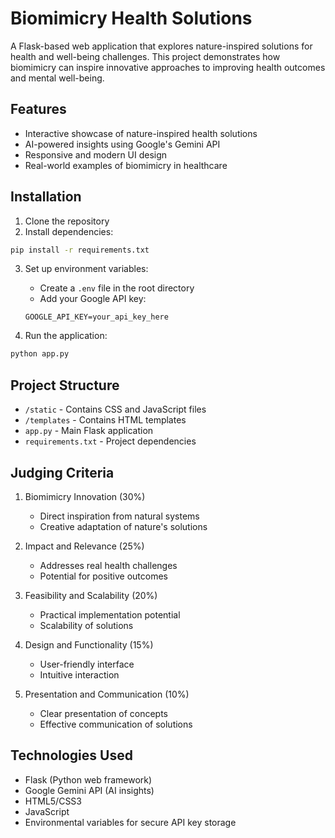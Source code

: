 # Biomimicry Health Solutions

A Flask-based web application that explores nature-inspired solutions for health and well-being challenges. This project demonstrates how biomimicry can inspire innovative approaches to improving health outcomes and mental well-being.

## Features

- Interactive showcase of nature-inspired health solutions
- AI-powered insights using Google's Gemini API
- Responsive and modern UI design
- Real-world examples of biomimicry in healthcare

## Installation

1. Clone the repository
2. Install dependencies:
```bash
pip install -r requirements.txt
```

3. Set up environment variables:
   - Create a `.env` file in the root directory
   - Add your Google API key:
   ```
   GOOGLE_API_KEY=your_api_key_here
   ```

4. Run the application:
```bash
python app.py
```

## Project Structure

- `/static` - Contains CSS and JavaScript files
- `/templates` - Contains HTML templates
- `app.py` - Main Flask application
- `requirements.txt` - Project dependencies

## Judging Criteria

1. Biomimicry Innovation (30%)
   - Direct inspiration from natural systems
   - Creative adaptation of nature's solutions

2. Impact and Relevance (25%)
   - Addresses real health challenges
   - Potential for positive outcomes

3. Feasibility and Scalability (20%)
   - Practical implementation potential
   - Scalability of solutions

4. Design and Functionality (15%)
   - User-friendly interface
   - Intuitive interaction

5. Presentation and Communication (10%)
   - Clear presentation of concepts
   - Effective communication of solutions

## Technologies Used

- Flask (Python web framework)
- Google Gemini API (AI insights)
- HTML5/CSS3
- JavaScript
- Environmental variables for secure API key storage
